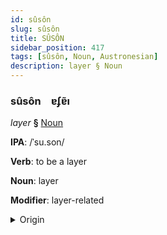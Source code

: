 ```yaml
---
id: sûsôn
slug: sûsôn
title: SÛSÔN
sidebar_position: 417
tags: [sûsôn, Noun, Austronesian]
description: layer § Noun
---
```


### sûsôn&emsp;<span kind="abugida">ɐʄɐ̃ı</span>

*layer* **§** [Noun](../../tags/Noun)

**IPA**: /ˈsu.son/

**Verb**: to be a layer

**Noun**: layer

**Modifier**: layer-related

<details>
    <summary>Origin</summary>
    Tagalog susón [sʊˈson]<br/>
    <em>Austronesian Language Family</em>
</details>